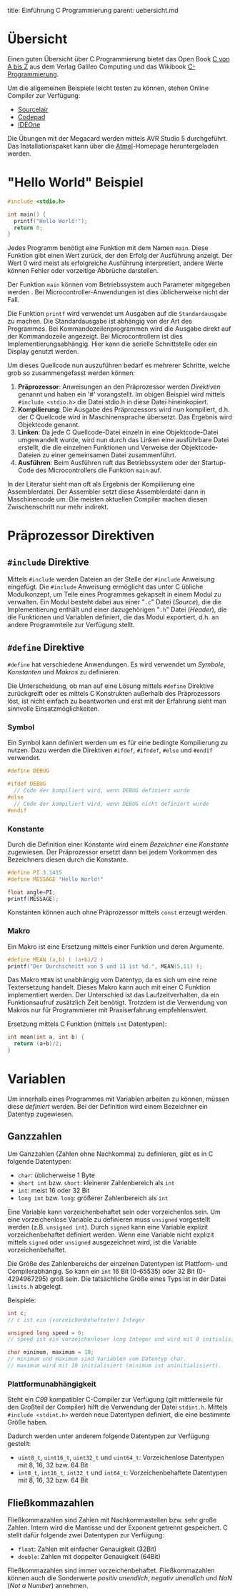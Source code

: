 title: Einführung C Programmierung
parent: uebersicht.md

# Übersicht
Einen guten Übersicht über C Programmierung bietet das Open Book [C von A bis Z](http://openbook.rheinwerk-verlag.de/c_von_a_bis_z/) aus dem Verlag Galileo Computing und das Wikibook [C-Programmierung](https://de.wikibooks.org/wiki/C-Programmierung).

Um die allgemeinen Beispiele leicht testen zu können, stehen Online Compiler zur Verfügung:

* [Sourcelair](https://www.sourcelair.com/home)
* [Codepad](http://codepad.org)
* [IDEOne](http://www.ideone.com)

Die Übungen mit der Megacard werden mittels AVR Studio 5 durchgeführt. Das Installationspaket kann über die [Atmel](http://www.atmel.com/Images/as5installer-full-5.0.1223.exe)-Homepage heruntergeladen werden.

# "Hello World" Beispiel

```c
#include <stdio.h>

int main() {
  printf("Hello World!");
  return 0;
}
```

Jedes Programm benötigt eine Funktion mit dem Namen `main`. Diese Funktion gibt einen Wert zurück, der den Erfolg der Ausführung anzeigt. Der Wert 0 wird meist als erfolgreiche Ausführung interpretiert, andere Werte können Fehler oder vorzeitige Abbrüche darstellen.

Der Funktion `main` können vom Betriebssystem auch Parameter mitgegeben werden . Bei Microcontroller-Anwendungen ist dies üblicherweise nicht der Fall.

Die Funktion `printf` wird verwendet um Ausgaben auf die `Standardausgabe` zu machen. Die Standardausgabe ist abhängig von der Art des Programmes. Bei Kommandozeilenprogrammen wird die Ausgabe direkt auf der Kommandozeile angezeigt. Bei Microcontrollern ist dies Implementierungsabhängig. Hier kann die serielle Schnittstelle oder ein Display genutzt werden.

Um dieses Quellcode nun auszuführen bedarf es mehrerer Schritte, welche grob so zusammengefasst werden können:

1. **Präprozessor**: Anweisungen an den Präprozessor werden *Direktiven* genannt und haben ein '#' vorangstellt. Im obigen Beispiel wird mittels `#include <stdio.h>` die Datei stdio.h in diese Datei hineinkopiert.
2. **Kompilierung**: Die Ausgabe des Präprozessors wird nun kompiliert, d.h. der C Quellcode wird in Maschinensprache übersetzt. Das Ergebnis wird Objektcode genannt.
3. **Linken**: Da jede C Quellcode-Datei einzeln in eine Objektcode-Datei umgewandelt wurde, wird nun durch das Linken eine ausführbare Datei erstellt, die die einzelnen Funktionen und Verweise der Objektcode-Dateien zu einer gemeinsamen Datei zusammenführt.
4. **Ausführen**: Beim Ausführen ruft das Betriebssystem oder der Startup-Code des Microcontrollers die Funktion `main` auf.

In der Literatur sieht man oft als Ergebnis der Kompilierung eine Assemblerdatei. Der Assembler setzt diese Assemblerdatei dann in Maschinencode um. Die meisten aktuellen Compiler machen diesen Zwischenschritt nur mehr indirekt.

# Präprozessor Direktiven
## `#include` Direktive
Mittels `#include` werden Dateien an der Stelle der `#include` Anweisung eingefügt. Die `#include` Anweisung ermöglicht das unter C übliche Modulkonzept, um Teile eines Programmes gekapselt in einem Modul zu verwalten. Ein Modul besteht dabei aus einer "`.c`" Datei (*Source*), die die Implementierung enthält und einer dazugehörigen "`.h`" Datei (*Header*), die die Funktionen und Variablen definiert, die das Modul exportiert, d.h. an andere Programmteile zur Verfügung stellt.

## `#define` Direktive
`#define` hat verschiedene Anwendungen. Es wird verwendet um *Symbole*, *Konstanten* und *Makros* zu definieren.

Die Unterscheidung, ob man auf eine Lösung mittels `#define` Direktive zurückgreift oder es mittels C Konstrukten außerhalb des Präprozessors löst, ist nicht einfach zu beantworten und erst mit der Erfahrung sieht man sinnvolle Einsatzmöglichkeiten.

### Symbol
Ein Symbol kann definiert werden um es für eine bedingte Kompilierung zu nutzen. Dazu werden die Direktiven `#ifdef`, `#ifndef`, `#else` und `#endif` verwendet.

```c
#define DEBUG

#ifdef DEBUG
  // Code der kompiliert wird, wenn DEBUG definiert wurde
#else
  // Code der kompiliert wird, wenn DEBUG nicht definiert wurde
#endif
```

### Konstante
Durch die Definition einer Konstante wird einem *Bezeichner* eine *Konstante* zugewiesen. Der Präprozessor ersetzt dann bei jedem Vorkommen des Bezeichners diesen durch die Konstante.

```c
#define PI 3.1415
#define MESSAGE "Hello World!"

float angle=PI;
printf(MESSAGE);
```

Konstanten können auch ohne Präprozessor mittels `const` erzeugt werden.

### Makro
Ein Makro ist eine Ersetzung mittels einer Funktion und deren Argumente.

```c
#define MEAN (a,b) ( (a+b)/2 )
printf("Der Durchschnitt von 5 und 11 ist %d.", MEAN(5,11) );
```

Das Makro `MEAN` ist unabhängig vom Datentyp, da es sich um eine reine Textersetzung handelt. Dieses Makro kann auch mit einer C Funktion implementiert werden. Der Unterschied ist das Laufzeitverhalten, da ein Funktionsaufruf zusätzlich Zeit benötigt. Trotzdem ist die Verwendung von Makros nur für Programmierer mit Praxiserfahrung empfehlenswert.

Ersetzung mittels C Funktion (mittels `int` Datentypen):

```c
int mean(int a, int b) {
  return (a+b)/2;
}
```

# Variablen
Um innerhalb eines Programmes mit Variablen arbeiten zu können, müssen diese *definiert* werden. Bei der Definition wird einem Bezeichner ein Datentyp zugewiesen.

## Ganzzahlen
Um Ganzzahlen (Zahlen ohne Nachkomma) zu definieren, gibt es in C folgende Datentypen:

* `char`: üblicherweise 1 Byte
* `short int` bzw. `short`: kleinerer Zahlenbereich als `int`
* `int`: meist 16 oder 32 Bit
* `long int` bzw. `long`: größerer Zahlenbereich als `int`

Eine Variable kann vorzeichenbehaftet sein oder vorzeichenlos sein. Um eine vorzeichenlose Variable zu definieren muss `unsigned` vorgestellt werden (z.B. `unsigned int`). Durch `signed` kann eine Variable explizit vorzeichenbehaftet definiert werden. Wenn eine Variable nicht explizit mittels `signed` oder `unsigned` ausgezeichnet wird, ist die Variable vorzeichenbehaftet.

Die Größe des Zahlenbereichs der einzelnen Datentypen ist Plattform- und Compilerabhängig. So kann ein `int` 16 Bit (0-65535) oder 32 Bit (0-4294967295) groß sein. Die tatsächliche Größe eines Typs ist in der Datei `limits.h` abgelegt.

Beispiele:

```c
int c;
// c ist ein (vorzeichenbehafteter) Integer

unsigned long speed = 0;
// speed ist ein vorzeichenloser long Integer und wird mit 0 initialisiert.

char minimum, maximum = 10;
// minimum und maximum sind Variablen vom Datentyp char.
// maximum wird mit 10 initialisiert (minimum ist uninitialisiert).
```

### Plattformunabhängigkeit
Steht ein *C99* kompatibler C-Compiler zur Verfügung (gilt mittlerweile für den Großteil der Compiler) hilft die Verwendung der Datei `stdint.h`. Mittels `#include <stdint.h>` werden neue Datentypen definiert, die eine bestimmte Größe haben.

Dadurch werden unter anderem folgende Datentypen zur Verfügung gestellt:

* `uint8_t`, `uint16_t`, `uint32_t` und `uint64_t`: Vorzeichenlose Datentypen mit 8, 16, 32 bzw. 64 Bit
* `int8_t`, `int16_t`, `int32_t` und `int64_t`: Vorzeichenbehaftete Datentypen mit 8, 16, 32 bzw. 64 Bit

## Fließkommazahlen
Fließkommazahlen sind Zahlen mit Nachkommastellen bzw. sehr große Zahlen. Intern wird die Mantisse und der Exponent getrennt gespeichert. C stellt dafür folgende zwei Datentypen zur Verfügung:

* `float`: Zahlen mit einfacher Genauigkeit (32Bit)
* `double`: Zahlen mit doppelter Genauigkeit (64Bit)

Fließkommazahlen sind immer vorzeichenbehaftet. Fließkommazahlen können auch die Sonderwerte *positiv unendlich*, *negativ unendlich* und *NaN* (*Not a Number*) annehmen.
